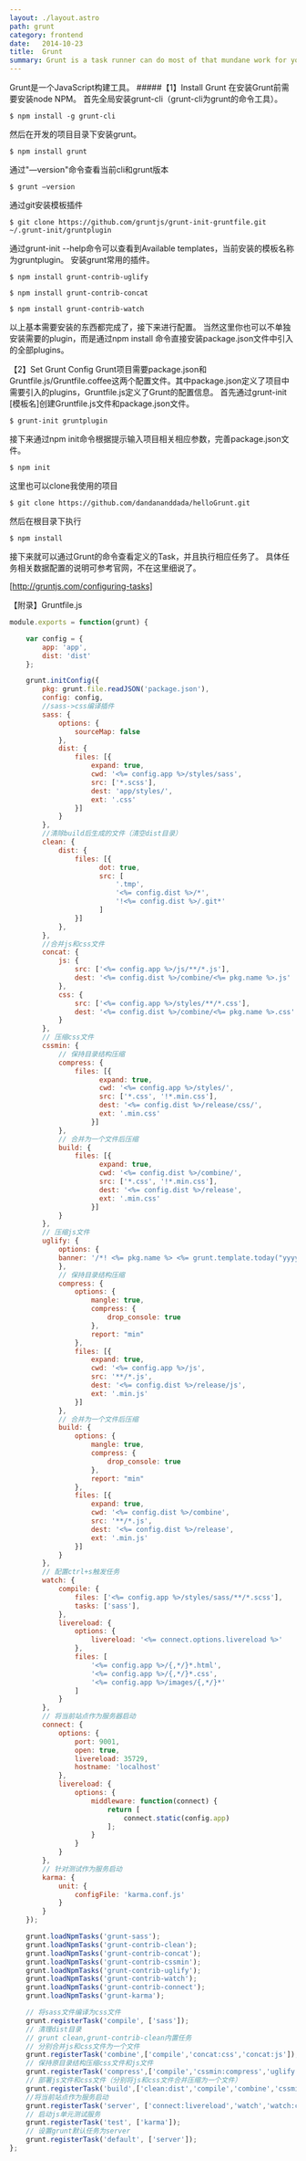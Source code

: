 ```yaml
---
layout: ./layout.astro
path: grunt
category: frontend
date:   2014-10-23
title:  Grunt
summary: Grunt is a task runner can do most of that mundane work for you and your team with basically zero effort.
---
```

Grunt是一个JavaScript构建工具。
#####【1】Install Grunt
在安装Grunt前需要安装node NPM。
首先全局安装grunt-cli（grunt-cli为grunt的命令工具）。

`$ npm install -g grunt-cli`

然后在开发的项目目录下安装grunt。

 `$ npm install grunt`

通过"—version"命令查看当前cli和grunt版本

`$ grunt —version`

通过git安装模板插件

`$ git clone https://github.com/gruntjs/grunt-init-gruntfile.git ~/.grunt-init/gruntplugin`

通过grunt-init --help命令可以查看到Available templates，当前安装的模板名称为gruntplugin。
安装grunt常用的插件。

`$ npm install grunt-contrib-uglify` 

`$ npm install grunt-contrib-concat` 

`$ npm install grunt-contrib-watch`

以上基本需要安装的东西都完成了，接下来进行配置。
当然这里你也可以不单独安装需要的plugin，而是通过npm install 命令直接安装package.json文件中引入的全部plugins。

【2】Set Grunt Config
Grunt项目需要package.json和Gruntfile.js/Gruntfile.coffee这两个配置文件。其中package.json定义了项目中需要引入的plugins，Gruntfile.js定义了Grunt的配置信息。
首先通过grunt-init [模板名]创建Gruntfile.js文件和package.json文件。

`$ grunt-init gruntplugin `

接下来通过npm init命令根据提示输入项目相关相应参数，完善package.json文件。

`$ npm init`

这里也可以clone我使用的项目

`$ git clone https://github.com/dandananddada/helloGrunt.git`

然后在根目录下执行

`$ npm install`

接下来就可以通过Grunt的命令查看定义的Task，并且执行相应任务了。
具体任务相关数据配置的说明可参考官网，不在这里细说了。

[http://gruntjs.com/configuring-tasks]

[http://gruntjs.com/configuring-tasks]: http://gruntjs.com/configuring-tasks
【附录】Gruntfile.js

```javascript
module.exports = function(grunt) {

    var config = {
        app: 'app',
        dist: 'dist'
    };

    grunt.initConfig({
        pkg: grunt.file.readJSON('package.json'),
        config: config,
        //sass->css编译插件
        sass: {
            options: {
                sourceMap: false
            },
            dist: {
                files: [{
                    expand: true,
                    cwd: '<%= config.app %>/styles/sass',
                    src: ['*.scss'],
                    dest: 'app/styles/',
                    ext: '.css'
                }]
            }
        },
        //清除build后生成的文件（清空dist目录）
        clean: {
            dist: {
                files: [{
                      dot: true,
                      src: [
                          '.tmp',
                          '<%= config.dist %>/*',
                          '!<%= config.dist %>/.git*'
                      ]
                }]
            },
        },
        //合并js和css文件
        concat: {
            js: {
                src: ['<%= config.app %>/js/**/*.js'],
                dest: '<%= config.dist %>/combine/<%= pkg.name %>.js'
            },
            css: {
                src: ['<%= config.app %>/styles/**/*.css'],
                dest: '<%= config.dist %>/combine/<%= pkg.name %>.css'  
            }
        },
        // 压缩css文件
        cssmin: {
            // 保持目录结构压缩
            compress: {
                files: [{
                      expand: true,
                      cwd: '<%= config.app %>/styles/',
                      src: ['*.css', '!*.min.css'],
                      dest: '<%= config.dist %>/release/css/',
                      ext: '.min.css'
                    }]
            },
            // 合并为一个文件后压缩
            build: {
                files: [{
                      expand: true,
                      cwd: '<%= config.dist %>/combine/',
                      src: ['*.css', '!*.min.css'],
                      dest: '<%= config.dist %>/release',
                      ext: '.min.css'
                    }]
            }
        },
        // 压缩js文件
        uglify: {
            options: {
            banner: '/*! <%= pkg.name %> <%= grunt.template.today("yyyy-mm-dd") %> */\n'
            },
            // 保持目录结构压缩
            compress: {
                options: {
                    mangle: true,
                    compress: {
                        drop_console: true
                    },
                    report: "min"
                },
                files: [{
                    expand: true,
                    cwd: '<%= config.app %>/js',
                    src: '**/*.js',
                    dest: '<%= config.dist %>/release/js',
                    ext: '.min.js'
                }]
            },
            // 合并为一个文件后压缩
            build: {
                options: {
                    mangle: true,
                    compress: {
                        drop_console: true
                    },
                    report: "min"
                },
                files: [{
                    expand: true,
                    cwd: '<%= config.dist %>/combine',
                    src: '**/*.js',
                    dest: '<%= config.dist %>/release',
                    ext: '.min.js'
                }]
            }
        },
        // 配置ctrl+s触发任务
        watch: {
            compile: {
                files: ['<%= config.app %>/styles/sass/**/*.scss'],
                tasks: ['sass'],
            },
            livereload: {
                options: {
                    livereload: '<%= connect.options.livereload %>'
                },
                files: [
                    '<%= config.app %>/{,*/}*.html',
                    '<%= config.app %>/{,*/}*.css',
                    '<%= config.app %>/images/{,*/}*'
                ]
            }
        },
        // 将当前站点作为服务器启动
        connect: {
            options: {
                port: 9001,
                open: true,
                livereload: 35729,
                hostname: 'localhost'
            },
            livereload: {
                options: {
                    middleware: function(connect) {
                        return [
                            connect.static(config.app)
                        ];
                    }
                }
            }
        },
        // 针对测试作为服务启动
        karma: {
            unit: {
                configFile: 'karma.conf.js'
            }
        }
    });

    grunt.loadNpmTasks('grunt-sass');
    grunt.loadNpmTasks('grunt-contrib-clean');
    grunt.loadNpmTasks('grunt-contrib-concat');
    grunt.loadNpmTasks('grunt-contrib-cssmin');
    grunt.loadNpmTasks('grunt-contrib-uglify');
    grunt.loadNpmTasks('grunt-contrib-watch');
    grunt.loadNpmTasks('grunt-contrib-connect');
    grunt.loadNpmTasks('grunt-karma');

    // 将sass文件编译为css文件
    grunt.registerTask('compile', ['sass']);
    // 清理dist目录
    // grunt clean,grunt-contrib-clean内置任务
    // 分别合并js和css文件为一个文件
    grunt.registerTask('combine',['compile','concat:css','concat:js']);
    // 保持原目录结构压缩css文件和js文件
    grunt.registerTask('compress',['compile','cssmin:compress','uglify:compress']);
    // 部署js文件和css文件（分别将js和css文件合并压缩为一个文件）
    grunt.registerTask('build',['clean:dist','compile','combine','cssmin:build','uglify:build']);
    //将当前站点作为服务启动
    grunt.registerTask('server', ['connect:livereload','watch','watch:compile']);
    // 启动js单元测试服务
    grunt.registerTask('test', ['karma']);
    // 设置grunt默认任务为server
    grunt.registerTask('default', ['server']);
};
```